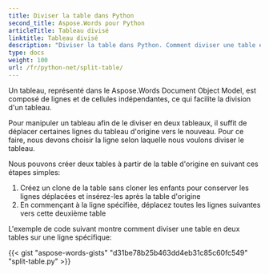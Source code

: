 ```yaml
---
title: Diviser la table dans Python
second_title: Aspose.Words pour Python
articleTitle: Tableau divisé
linktitle: Tableau divisé
description: "Diviser la table dans Python. Comment diviser une table en deux tables Python distinctes."
type: docs
weight: 100
url: /fr/python-net/split-table/
---
```


Un tableau, représenté dans le Aspose.Words Document Object Model, est composé de lignes et de cellules indépendantes, ce qui facilite la division d'un tableau.

Pour manipuler un tableau afin de le diviser en deux tableaux, il suffit de déplacer certaines lignes du tableau d'origine vers le nouveau. Pour ce faire, nous devons choisir la ligne selon laquelle nous voulons diviser le tableau.

Nous pouvons créer deux tables à partir de la table d'origine en suivant ces étapes simples:

1. Créez un clone de la table sans cloner les enfants pour conserver les lignes déplacées et insérez-les après la table d'origine
2. En commençant à la ligne spécifiée, déplacez toutes les lignes suivantes vers cette deuxième table

L'exemple de code suivant montre comment diviser une table en deux tables sur une ligne spécifique:

{{< gist "aspose-words-gists" "d31be78b25b463dd4eb31c85c60fc549" "split-table.py" >}}
